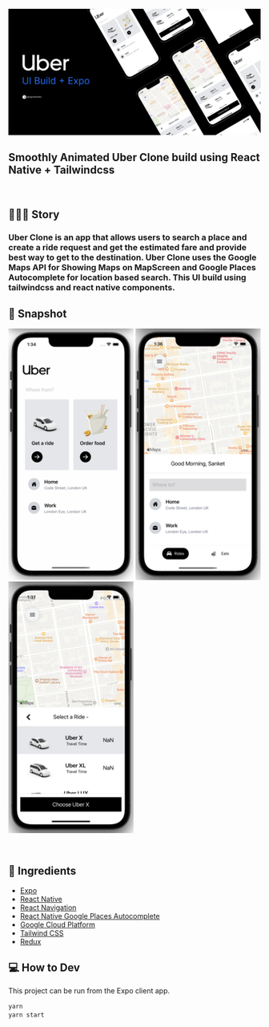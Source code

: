 [![Uber Clone Banner](./assets/Cover.png)](https://github.com/signuldotdev/Uber-Clone/blob/main/README.md)

## Smoothly Animated Uber Clone build using React Native + Tailwindcss

<div>

<div>

<br/>

## 🧑🏻‍💻 Story

### Uber Clone is an app that allows users to search a place and create a ride request and get the estimated fare and provide best way to get to the destination. Uber Clone uses the Google Maps API for Showing Maps on MapScreen and Google Places Autocomplete for location based search. This UI build using tailwindcss and react native components.

## 📱 Snapshot

<p>
    <img src='./assets/HomeScreen.png' width="250">
    <img src='./assets/MapScreen.png' width="250">
    <img src='./assets/RideOptionCard.png' width="250">
</p>

<br/>

<div align='left'>

## 🍜 Ingredients

- [Expo](https://expo.dev/)
- [React Native](https://reactnative.dev/)
- [React Navigation](https://reactnavigation.org/)
- [React Native Google Places Autocomplete](https://github.com/FaridSafi/react-native-google-places-autocomplete#readme)
- [Google Cloud Platform](https://console.developers.google.com)
- [Tailwind CSS](https://tailwindcss.com/)
- [Redux](https://redux.js.org/)

<div>

## 💻 How to Dev

This project can be run from the Expo client app.

```jsx
yarn
yarn start
```
